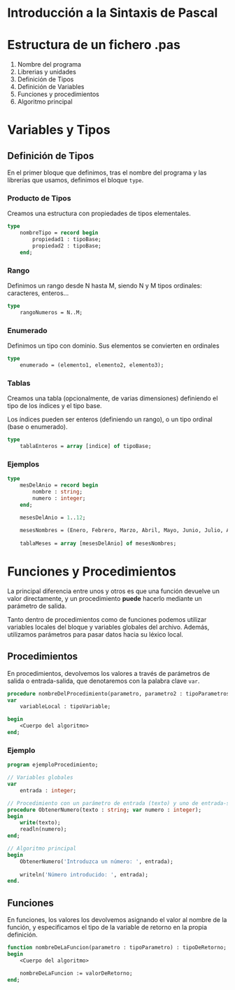 # Introducción a la Sintaxis de Pascal

# Estructura de un fichero .pas

1. Nombre del programa
2. Librerias y unidades
3. Definición de Tipos
4. Definición de Variables
5. Funciones y procedimientos
6. Algoritmo principal

# Variables y Tipos

## Definición de Tipos

En el primer bloque que definimos, tras el nombre del programa y las librerías que usamos, definimos el bloque `type`.

### Producto de Tipos

Creamos una estructura con propiedades de tipos elementales.

```pascal
type
	nombreTipo = record begin
		propiedad1 : tipoBase;
		propiedad2 : tipoBase;
	end;
```

### Rango

Definimos un rango desde N hasta M, siendo N y M tipos ordinales: caracteres, enteros...

```pascal
type
	rangoNumeros = N..M;
```

### Enumerado

Definimos un tipo con dominio. Sus elementos se convierten en ordinales

```pascal
type
	enumerado = (elemento1, elemento2, elemento3);
```

### Tablas

Creamos una tabla (opcionalmente, de varias dimensiones) definiendo el tipo de los índices y el tipo base.

Los índices pueden ser enteros (definiendo un rango), o un tipo ordinal (base o enumerado).

```pascal
type
	tablaEnteros = array [indice] of tipoBase;
```

### Ejemplos

```pascal
type
	mesDelAnio = record begin
		nombre : string;
		numero : integer;
	end;

	mesesDelAnio = 1..12;
	
	mesesNombres = (Enero, Febrero, Marzo, Abril, Mayo, Junio, Julio, Agosto, Septiembre, Octubre, Noviembre, Diciembre);
	
	tablaMeses = array [mesesDelAnio] of mesesNombres;
```

# Funciones y Procedimientos

La principal diferencia entre unos y otros es que una función devuelve un valor directamente, y un procedimiento **puede** hacerlo mediante un parámetro de salida.

Tanto dentro de procedimientos como de funciones podemos utilizar variables locales del bloque y variables globales del archivo. Además, utilizamos parámetros para pasar datos hacia su léxico local.

## Procedimientos

En procedimientos, devolvemos los valores a través de parámetros de salida o entrada-salida, que denotaremos con la palabra clave `var`.

```pascal
procedure nombreDelProcedimiento(parametro, parametro2 : tipoParametros; var parametro3 : tipoParametro3);
var
	variableLocal : tipoVariable;

begin
	<Cuerpo del algoritmo>
end;
```

### Ejemplo

```pascal
program ejemploProcedimiento;

// Variables globales
var
	entrada : integer;

// Procedimiento con un parámetro de entrada (texto) y uno de entrada-salida (numero)
procedure ObtenerNumero(texto : string; var numero : integer);
begin
	write(texto);
	readln(numero);
end;

// Algoritmo principal
begin
	ObtenerNumero('Introduzca un número: ', entrada);
	
	writeln('Número introducido: ', entrada);
end.
```

## Funciones

En funciones, los valores los devolvemos asignando el valor al nombre de la función, y especificamos el tipo de la variable de retorno en la propia definición.

```pascal
function nombreDeLaFuncion(parametro : tipoParametro) : tipoDeRetorno;
begin
	<Cuerpo del algoritmo>

	nombreDeLaFuncion := valorDeRetorno;
end;
```